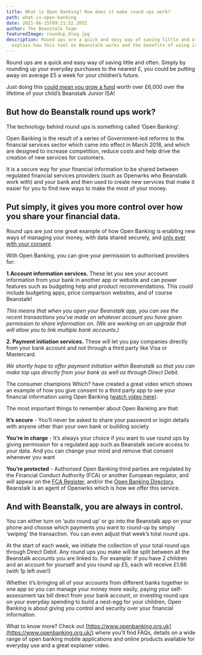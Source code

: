 ```yaml
---
title: What is Open Banking? How does it make round ups work?
path: what-is-open-banking
date: 2021-06-15T09:21:52.205Z
author: The Beanstalk Team
featuredImage: roundup_blog.jpg
description: Round ups are a quick and easy way of saving little and often. We
  explain how this tool on Beanstalk works and the benefits of using it.
---
```

Round ups are a quick and easy way of saving little and often. Simply by rounding up your everyday purchases to the nearest £, you could be putting away on average £5 a week for your children’s future. 

Just doing this [could mean you grow a fund](https://beanstalkapp.co.uk/beanstalk-calculator) worth over £6,000 over the lifetime of your child’s Beanstalk Junior ISA! 

## But how do Beanstalk round ups work?

The technology behind round ups is something called ‘Open Banking’.

Open Banking is the result of a series of Government-led reforms to the financial services sector which came into effect in March 2018, and which are designed to increase competition, reduce costs and help drive the creation of new services for customers.  

It is a secure way for your financial information to be shared between regulated financial services providers (such as Openwrks who Beanstalk work with) and your bank and then used to create new services that make it easier for you to find new ways to make the most of your money.

## Put simply, it gives you more control over how you share your financial data.

Round ups are just one great example of how Open Banking is enabling new ways of managing your money, with data shared securely, and [only ever with your consent](https://www.moneysavingexpert.com/banking/open-banking/). 

With Open Banking, you can give your permission to authorised providers for: 

**1.Account information services.** These let you see your account information from your bank in another app or website and can power features such as budgeting help and product recommendations. This could include budgeting apps, price comparison websites, and of course Beanstalk!

*This means that when you open your Beanstalk app, you can see the recent transactions you’ve made on whatever account you have given permission to share information on. (We are working on an upgrade that will allow you to link multiple bank accounts.)*

**2. Payment initiation services.** These will let you pay companies directly from your bank account and not through a third party like Visa or Mastercard. 

*We shortly hope to offer payment initiation within Beanstalk so that you can make top ups directly from your bank as well as through Direct Debit.*

The consumer champions Which? have created a great video which shows an example of how you give consent to a third party app to see your financial information using Open Banking ([watch video here](https://www.which.co.uk/money/banking/switching-your-bank/open-banking-sharing-your-financial-data-anscq4g8p62h)).

The most important things to remember about Open Banking are that:

**It’s secure** - You’ll never be asked to share your password or login details with anyone other than your own bank or building society

**You’re in charge** - It’s always your choice if you want to use round ups by giving permission for a regulated app such as Beanstalk secure access to your data. And you can change your mind and remove that consent whenever you want

**You’re protected** - Authorised Open Banking third parties are regulated by the Financial Conduct Authority (FCA) or another European regulator, and will appear on the [FCA Register](https://register.fca.org.uk/s/), and/or the [Open Banking Directory](https://www.openbanking.org.uk/customers/regulated-providers/). Beanstalk is an agent of Openwrks which is how we offer this service.

## And with Beanstalk, you are always in control.

You can either turn on ‘auto round up’ or go into the Beanstalk app on your phone and choose which payments you want to round-up by simply ‘swiping’ the transaction. You can even adjust that week’s total round ups.

At the start of each week, we initiate the collection of your total round ups through Direct Debit.  Any round ups you make will be split between all the Beanstalk accounts you are linked to. For example: if you have 2 children and an account for yourself and you round up £5, each will receive £1.66 (with 1p left over!)

Whether it’s bringing all of your accounts from different banks together in one app so you can manage your money more easily, paying your self-assessment tax bill direct from your bank account, or investing round ups on your everyday spending to build a nest-egg for your children, Open Banking is about giving you control and security over your financial information.

What to know more? Check out [https://www.openbanking.org.uk](https://www.openbanking.org.uk/) where you’ll find FAQs, details on a wide range of open banking mobile applications and online products available for everyday use and a great explainer video.